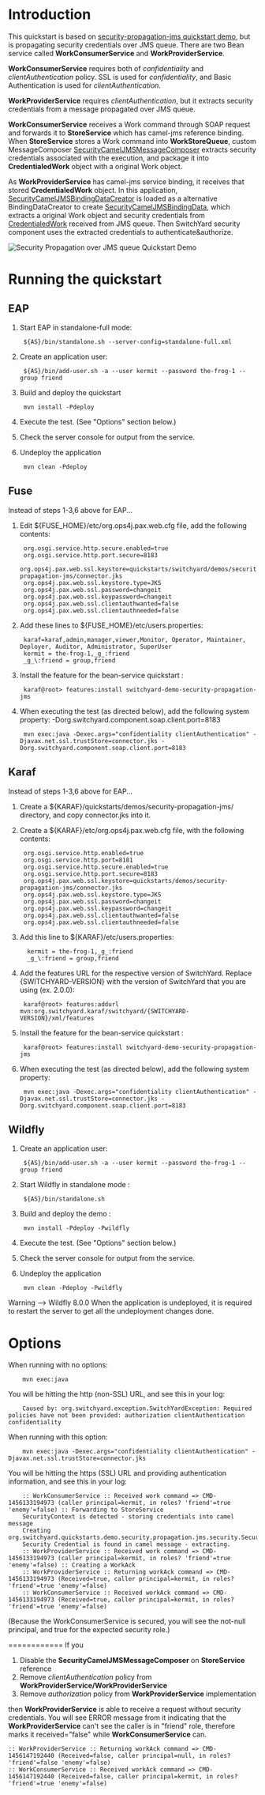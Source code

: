 Introduction
============

This quickstart is based on [security-propagation-jms quickstart demo](../security-propagation-jms), but is propagating security credentials over JMS queue. There are two Bean service called **WorkConsumerService** and **WorkProviderService**.

**WorkConsumerService** requires both of _confidentiality_ and _clientAuthentication_ policy. SSL is used for _confidentiality_, and Basic Authentication is used for _clientAuthentication_.

**WorkProviderService** requires _clientAuthentication_, but it extracts security credentials from a message propagated over JMS queue.

**WorkConsumerService** receives a Work command through SOAP request and forwards it to **StoreService** which has camel-jms reference binding. When **StoreService** stores a Work command into **WorkStoreQueue**, custom MessageComposer
[SecurityCamelJMSMessageComposer](src/main/java/org/switchyard/quickstarts/demo/security/propagation/jms/security/SecurityCamelJMSMessageComposer.java)
extracts security credentials associated with the execution, and package it into **CredentialedWork** object with a original Work object.

As **WorkProviderService** has camel-jms service binding, it receives that stored **CredentialedWork** object. In this application,
[SecurityCamelJMSBindingDataCreator](src/main/java/org/switchyard/quickstarts/demo/security/propagation/jms/security/SecurityCamelJMSBindingDataCreator.java)
is loaded as a alternative BindingDataCreator to create
[SecurityCamelJMSBindingData](src/main/java/org/switchyard/quickstarts/demo/security/propagation/jms/security/SecurityCamelJMSBindingData.java), which extracts a original Work object and security credentials from 
[CredentialedWork](src/main/java/org/switchyard/quickstarts/demo/security/propagation/jms/security/CredentialedWork.java)
received from JMS queue. Then SwitchYard security component uses the extracted credentials to authenticate&authorize.

![Security Propagation over JMS queue Quickstart Demo](security-propagation-jms.jpg)



Running the quickstart
======================

EAP
----------

1. Start EAP in standalone-full mode:

        ${AS}/bin/standalone.sh --server-config=standalone-full.xml

2. Create an application user:

        ${AS}/bin/add-user.sh -a --user kermit --password the-frog-1 --group friend

3. Build and deploy the quickstart

        mvn install -Pdeploy

4. Execute the test. (See "Options" section below.)

5. Check the server console for output from the service.

6. Undeploy the application

        mvn clean -Pdeploy


Fuse
----------

Instead of steps 1-3,6 above for EAP...

1. Edit ${FUSE_HOME}/etc/org.ops4j.pax.web.cfg file, add the following contents:

        org.osgi.service.http.secure.enabled=true
        org.osgi.service.http.port.secure=8183
        org.ops4j.pax.web.ssl.keystore=quickstarts/switchyard/demos/security-propagation-jms/connector.jks
        org.ops4j.pax.web.ssl.keystore.type=JKS
        org.ops4j.pax.web.ssl.password=changeit
        org.ops4j.pax.web.ssl.keypassword=changeit
        org.ops4j.pax.web.ssl.clientauthwanted=false
        org.ops4j.pax.web.ssl.clientauthneeded=false

2. Add these lines to ${FUSE_HOME}/etc/users.properties:

        karaf=karaf,admin,manager,viewer,Monitor, Operator, Maintainer, Deployer, Auditor, Administrator, SuperUser
        kermit = the-frog-1,_g_:friend
        _g_\:friend = group,friend

5. Install the feature for the bean-service quickstart :

        karaf@root> features:install switchyard-demo-security-propagation-jms

6. When executing the test (as directed below), add the following system property: -Dorg.switchyard.component.soap.client.port=8183

        mvn exec:java -Dexec.args="confidentiality clientAuthentication" -Djavax.net.ssl.trustStore=connector.jks -Dorg.switchyard.component.soap.client.port=8183


Karaf
----------

Instead of steps 1-3,6 above for EAP...

1. Create a ${KARAF}/quickstarts/demos/security-propagation-jms/ directory, and copy connector.jks into it.

2. Create a ${KARAF}/etc/org.ops4j.pax.web.cfg file, with the following contents:

        org.osgi.service.http.enabled=true
        org.osgi.service.http.port=8181
        org.osgi.service.http.secure.enabled=true
        org.osgi.service.http.port.secure=8183
        org.ops4j.pax.web.ssl.keystore=quickstarts/demos/security-propagation-jms/connector.jks
        org.ops4j.pax.web.ssl.keystore.type=JKS
        org.ops4j.pax.web.ssl.password=changeit
        org.ops4j.pax.web.ssl.keypassword=changeit
        org.ops4j.pax.web.ssl.clientauthwanted=false
        org.ops4j.pax.web.ssl.clientauthneeded=false

3. Add this line to ${KARAF}/etc/users.properties:

         kermit = the-frog-1,_g_:friend
         _g_\:friend = group,friend

4. Add the features URL for the respective version of SwitchYard.   Replace {SWITCHYARD-VERSION}
with the version of SwitchYard that you are using (ex. 2.0.0):

        karaf@root> features:addurl mvn:org.switchyard.karaf/switchyard/{SWITCHYARD-VERSION}/xml/features

5. Install the feature for the bean-service quickstart :

        karaf@root> features:install switchyard-demo-security-propagation-jms

6. When executing the test (as directed below), add the following system property:

        mvn exec:java -Dexec.args="confidentiality clientAuthentication" -Djavax.net.ssl.trustStore=connector.jks -Dorg.switchyard.component.soap.client.port=8183


Wildfly
----------


1. Create an application user:

        ${AS}/bin/add-user.sh -a --user kermit --password the-frog-1 --group friend

2. Start Wildfly in standalone mode :

        ${AS}/bin/standalone.sh

3. Build and deploy the demo :

        mvn install -Pdeploy -Pwildfly

4. Execute the test. (See "Options" section below.)

5. Check the server console for output from the service.

6. Undeploy the application

        mvn clean -Pdeploy -Pwildfly

Warning --> Wildfly 8.0.0 When the application is undeployed, it is required to restart the server to get all the undeployment changes done.





Options
=======

When running with no options:

        mvn exec:java

You will be hitting the http (non-SSL) URL, and see this in your log:

        Caused by: org.switchyard.exception.SwitchYardException: Required policies have not been provided: authorization clientAuthentication confidentiality

When running with this option:

        mvn exec:java -Dexec.args="confidentiality clientAuthentication" -Djavax.net.ssl.trustStore=connector.jks

You will be hitting the https (SSL) URL and providing authentication information, and see this in your log:

        :: WorkConsumerService :: Received work command => CMD-1456133194973 (caller principal=kermit, in roles? 'friend'=true 'enemy'=false) :: Forwarding to StoreService
        SecurityContext is detected - storing credentials into camel message
        Creating org.switchyard.quickstarts.demo.security.propagation.jms.security.SecurityCamelJMSBindingData
        Security Credential is found in camel message - extracting.
        :: WorkProviderService :: Received work command => CMD-1456133194973 (caller principal=kermit, in roles? 'friend'=true 'enemy'=false) :: Creating a WorkAck
        :: WorkProviderService :: Returning workAck command => CMD-1456133194973 (Received=true, caller principal=kermit, in roles? 'friend'=true 'enemy'=false)
        :: WorkConsumerService :: Received workAck command => CMD-1456133194973 (Received=true, caller principal=kermit, in roles? 'friend'=true 'enemy'=false)

(Because the WorkConsumerService is secured, you will see the not-null principal, and true for the expected security role.)



============
If you

1. Disable the **SecurityCamelJMSMessageComposer** on **StoreService** reference
2. Remove _clientAuthentication_ policy from **WorkProviderService/WorkProviderService**
3. Remove _authorization_ policy from **WorkProviderService** implementation

then **WorkProviderService** is able to receive a request without security credentials. You will see ERROR message from it indicating that the **WorkProviderService** can't see the caller is in "friend" role, therefore marks it received="false" while **WorkConsumerService** can.

    :: WorkProviderService :: Returning workAck command => CMD-1456147192440 (Received=false, caller principal=null, in roles? 'friend'=false 'enemy'=false)
    :: WorkConsumerService :: Received workAck command => CMD-1456147192440 (Received=false, caller principal=kermit, in roles? 'friend'=true 'enemy'=false)
